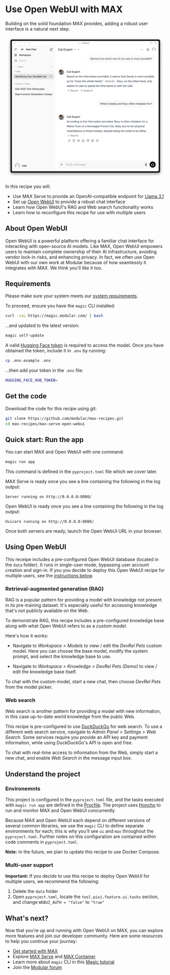 # Use Open WebUI with MAX

Building on the solid foundation MAX provides, adding a robust user interface is a natural next step.

<div align="center">
  <img src="cat-expert.png" alt="Open WebUI with MAX Serve Demo" width="500" />
</div>

In this recipe you will:

- Use MAX Serve to provide an OpenAI-compatible endpoint for [Llama 3.1](https://ai.meta.com/blog/meta-llama-3-1/)
- Set up [Open WebUI](https://github.com/open-webui/open-webui) to provide a robust chat interface
- Learn how Open WebUI's RAG and Web search functionality works
- Learn how to reconfigure this recipe for use with multiple users

## About Open WebUI

Open WebUI is a powerful platform offering a familiar chat interface for interacting with open-source AI models. Like MAX, Open WebUI empowers users to maintain complete ownership of their AI infrastructure, avoiding vendor lock-in risks, and enhancing privacy. In fact, we often use Open WebUI with our own work at Modular because of how seamlessly it integrates with MAX. We think you'll like it too.

## Requirements

Please make sure your system meets our [system requirements](https://docs.modular.com/max/get-started).

To proceed, ensure you have the `magic` CLI installed:

```bash
curl -ssL https://magic.modular.com/ | bash
```

...and updated to the latest version:

```bash
magic self-update
```

A valid [Hugging Face token](https://huggingface.co/settings/tokens) is required to access the model.
Once you have obtained the token, include it in `.env` by running:

```bash
cp .env.example .env
```

...then add your token in the `.env` file:

```bash
HUGGING_FACE_HUB_TOKEN=
```

## Get the code

Download the code for this recipe using git:

```bash
git clone https://github.com/modular/max-recipes.git
cd max-recipes/max-serve-open-webui
```

## Quick start: Run the app

You can start MAX and Open WebUI with one command:

```bash
magic run app
```

This command is defined in the `pyproject.toml` file which we cover later.

MAX Serve is ready once you see a line containing the following in the log output:

```plaintext
Server running on http://0.0.0.0:8000/
```

Open WebUI is ready once you see a line containing the following in the log output:

```plaintext
Uvicorn running on http://0.0.0.0:8080/
```

Once both servers are ready, launch the Open WebUI URL in your browser.

## Using Open WebUI

This receipe includes a pre-configured Open WebUI database (located in the `data` folder). It runs in single-user mode, bypassing user account creation and sign-in. If you you decide to deploy this Open WebUI recipe for multiple users, see the [instructions below](#multi-user-support).

### Retrieval-augmented generation (RAG)

RAG is a popular pattern for providing a model with knowledge not present in its pre-training dataset. It's especially useful for accessing knowledge that's not publicly available on the Web.

To demonstrate RAG, this recipe includes a pre-configured knowledge base along with what Open WebUI refers to as a *custom model*.

Here's how it works:

- Navigate to *Workspace > Models* to view / edit the *DevRel Pets* custom model. Here you can choose the base model, modify the system prompt, and select the knowledge base to use.

- Navigate to *Workspace > Knowledge > DevRel Pets (Demo)* to view / edit the knowledge base itself.

To chat with the custom model, start a new chat, then choose *DevRel Pets* from the model picker.

### Web search

Web search is another pattern for providing a model with new information, in this case up-to-date world knowledge from the public Web.

This recipe is pre-configured to use [DuckDuckGo](https://duckduckgo.com/) for web search. To use a different web search service, navigate to *Admin Panel > Settings > Web Search*. Some services require you provide an API key and payment information, while using DuckDuckGo's API is open and free.

To chat with real-time access to information from the Web, simply start a new chat, and enable *Web Search* in the message input box.

## Understand the project

### Environemnts

This project is configured in the `pyproject.toml` file, and the tasks executed with `magic run app` are defined in the [Procfile](https://judoscale.com/blog/six-tips-for-mastering-your-procfile). The project uses [Honcho](https://honcho.readthedocs.io/en/latest/) to run and monitor MAX and Open WebUI concurrently.

Because MAX and Open WebUI each depend on different versions of several common libraries, we use the `magic` CLI to define separate environments for each; this is why you'll see `ui` and `max` throughout the `pyproject.toml`. Further notes on this configuration are contained within code comments in `pyproject.toml`.

**Note:** In the future, we plan to update this recipe to use Docker Compose.

### Multi-user support

**Important:** If you decide to use this recipe to deploy Open WebUI  for multiple users, we recommend the following:

1. Delete the `data` folder
2. Open `pyproject.toml`, locate the `tool.pixi.feature.ui.tasks` section, and change `WEBUI_AUTH = "false"` to `"true"`

## What's next?

Now that you're up and running with Open WebUI on MAX, you can explore more features and join our developer community. Here are some resources to help you continue your journey:

- [Get started with MAX](https://docs.modular.com/max/get-started)
- Explore [MAX Serve](https://docs.modular.com/max/serve) and [MAX Container](https://docs.modular.com/max/container/)
- Learn more about `magic` CLI in this [Magic tutorial](https://docs.modular.com/max/tutorials/magic)
- Join the [Modular forum](https://forum.modular.com/)
